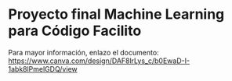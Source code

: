 # Proyecto final Machine Learning para Código Facilito
Para mayor información, enlazo el documento:
https://www.canva.com/design/DAF8lrLys_c/b0EwaD-I-1abk8lPmelGDQ/view
